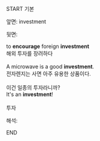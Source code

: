 START
기본

앞면:
investment


뒷면:
<div>to <b>encourage</b> foreign <b>investment</b> </div><div>해외 투자를 장려하다<br><br><div>A microwave is a good <strong>investment</strong>. </div><div>전자렌지는 사면 아주 유용한 상품이다.<br><br><div><div>이건 일종의 투자라니까?</div></div><div>It's an <strong>investment</strong>! <br><br>투자</div></div></div>


해석:

END
